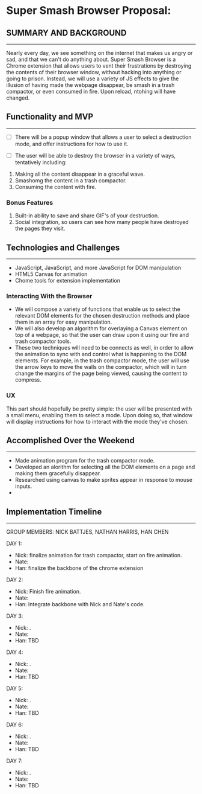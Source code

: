 # Super Smash Browser Proposal:

## SUMMARY AND BACKGROUND
---

Nearly every day, we see something on the internet that makes us angry or sad, and that we can't do anything about. Super Smash Browser is a Chrome extension that allows users to vent their frustrations by destroying the contents of their browser window, without hacking into anything or going to prison. Instead, we will use a variety of JS effects to give the illusion of having made the webpage disappear, be smash in a trash compactor, or even consumed in fire. Upon reload, ntohing will have changed.

## Functionality and MVP
---

-[ ] There will be a popup window that allows a user to select a destruction mode, and offer instructions for how to use it.

-[ ] The user will be able to destroy the browser in a variety of ways, tentatively including:
1. Making all the content disappear in a graceful wave.
2. Smashomg the content in a trash compactor.
3. Consuming the content with fire.

### Bonus Features
1. Built-in ability to save and share GIF's of your destruction.
2. Social integration, so users can see how many people have destroyed the pages they visit.

## Technologies and Challenges
---
- JavaScript, JavaScript, and more JavaScript for DOM manipulation
- HTML5 Canvas for animation
- Chome tools for extension implementation

### Interacting With the Browser
- We will compose a variety of functions that enable us to select the relevant DOM elements for the chosen destruction methods and place them in an array for easy manipulation.
- We will also develop an algorithm for overlaying a Canvas element on top of a webpage, so that the user can draw upon it using our fire and trash compactor tools.
- These two techniques will need to be connects as well, in order to allow the animation to sync with and control what is happening to the DOM elements. For example, in the trash compactor mode, the user will use the arrow keys to move the walls on the compactor, which will in turn change the margins of the page being viewed, causing the content to compress.

### UX
This part should hopefully be pretty simple: the user will be presented with a small menu, enabling them to select a mode. Upon doing so, that window will display instructions for how to interact with the mode they've chosen.

## Accomplished Over the Weekend
---

- Made animation program for the trash compactor mode.
- Developed an alorithm for selecting all the DOM elements on a page and making them gracefully disappear.
- Researched using canvas to make sprites appear in response to mouse inputs.
-


## Implementation Timeline
---
GROUP MEMBERS: NICK BATTJES, NATHAN HARRIS, HAN CHEN

DAY 1:
- Nick: finalize animation for trash compactor, start on fire animation.
- Nate:
- Han: finalize the backbone of the chrome extension

DAY 2:
- Nick: Finish fire animation.
- Nate:
- Han: Integrate backbone with Nick and Nate's code.

DAY 3:
- Nick: .
- Nate:
- Han: TBD

DAY 4:
- Nick: .
- Nate:
- Han: TBD

DAY 5:
- Nick: .
- Nate:
- Han: TBD

DAY 6:
- Nick: .
- Nate:
- Han: TBD

DAY 7:
- Nick: .
- Nate:
- Han: TBD
